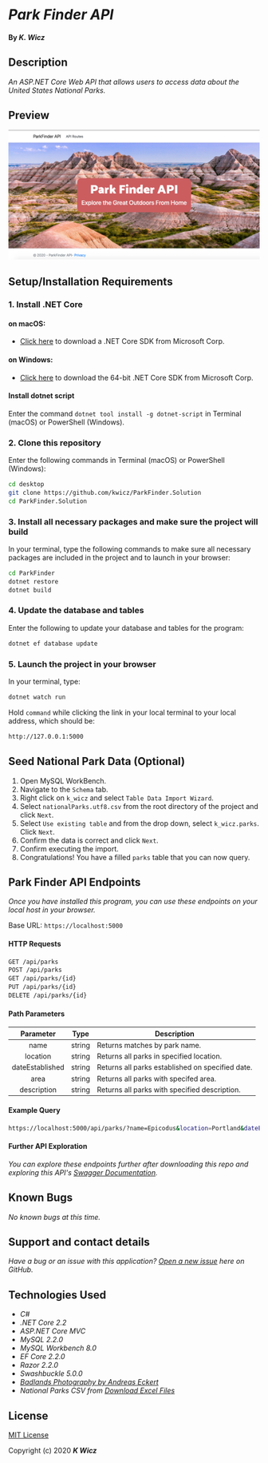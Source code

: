 # _Park Finder API_

#### By _**K. Wicz**_


## Description

_An ASP.NET Core Web API that allows users to access data about the United States National Parks._

## Preview

![Preview](ParkFinder/wwwroot/img/preview.png)

## Setup/Installation Requirements

### 1.  Install .NET Core

#### on macOS:
* [Click here](https://dotnet.microsoft.com/download/thank-you/dotnet-sdk-2.2.106-macos-x64-installer) to download a .NET Core SDK from Microsoft Corp.

#### on Windows:
* [Click here](https://dotnet.microsoft.com/download/thank-you/dotnet-sdk-2.2.203-windows-x64-installer) to download the 64-bit .NET Core SDK from Microsoft Corp.

#### Install dotnet script
Enter the command ``dotnet tool install -g dotnet-script`` in Terminal (macOS) or PowerShell (Windows).

### 2. Clone this repository

Enter the following commands in Terminal (macOS) or PowerShell (Windows):
```sh
cd desktop
git clone https://github.com/kwicz/ParkFinder.Solution
cd ParkFinder.Solution
```
### 3. Install all necessary packages and make sure the project will build
In your terminal, type the following commands to make sure all necessary packages are included in the project and to launch in your browser:
```sh
cd ParkFinder
dotnet restore
dotnet build
```

### 4. Update the database and tables
Enter the following to update your database and tables for the program:
```sh
dotnet ef database update
```

### 5. Launch the project in your browser
In your terminal, type:
```sh
dotnet watch run
```
Hold ```command``` while clicking the link in your local terminal to your local address, which should be:
```sh
http://127.0.0.1:5000
```

## Seed National Park Data (Optional)

1. Open MySQL WorkBench.
2. Navigate to the `Schema` tab.
3. Right click on `k_wicz` and select `Table Data Import Wizard`.
4. Select `nationalParks.utf8.csv` from the root directory of the project and click `Next`.
5. Select `Use existing table` and from the drop down, select `k_wicz.parks`.  Click `Next`.
6. Confirm the data is correct and click `Next`.
7. Confirm executing the import.
8. Congratulations! You have a filled `parks` table that you can now query.

## Park Finder API Endpoints
_Once you have installed this program, you can use these endpoints on your local host in your browser._

Base URL: ```https://localhost:5000```

#### HTTP Requests
```sh
GET /api/parks
POST /api/parks
GET /api/parks/{id}
PUT /api/parks/{id}
DELETE /api/parks/{id}
```
#### Path Parameters
| Parameter | Type | Description |
| :---: | :---: | --- |
| name | string | Returns matches by park name.
| location | string | Returns all parks in specified location. |
| dateEstablished | string | Returns all parks established on specified date. |
| area | string | Returns all parks with specifed area. |
| description | string | Returns all parks with specified description. |

#### Example Query
```sh
https://localhost:5000/api/parks/?name=Epicodus&location=Portland&dateEstablished=January%201%2C%202010
```
#### Further API Exploration

_You can explore these endpoints further after downloading this repo and exploring this API's [Swagger Documentation](https://localhost:5001/swagger/index.html)._

## Known Bugs

_No known bugs at this time._

## Support and contact details

_Have a bug or an issue with this application? [Open a new issue](https://github.com/kwicz/ParkFinder.Solution/issues) here on GitHub._

## Technologies Used
* _C#_
* _.NET Core 2.2_
* _ASP.NET Core MVC_
* _MySQL 2.2.0_
* _MySQL Workbench 8.0_
* _EF Core 2.2.0_
* _Razor 2.2.0_
* _Swashbuckle 5.0.0_
* _[Badlands Photography by Andreas Eckert](https://www.doi.gov/blog/10-things-you-didnt-know-about-badlands-national-park)_
* _National Parks CSV from [Download Excel Files](https://www.downloadexcelfiles.com/us_en/download-excel-file-list-national-parks-us)_

## License

[MIT License](https://choosealicense.com/licenses/mit/)

Copyright (c) 2020 **_K Wicz_**